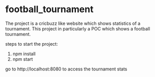 # football_tournament

The project is a cricbuzz like website which shows statistics of a tournament. This project in particularly a POC which shows a football tournament.

steps to start the project:

1) npm install
2) npm start

go to http://localhost:8080 to access the tournament stats


